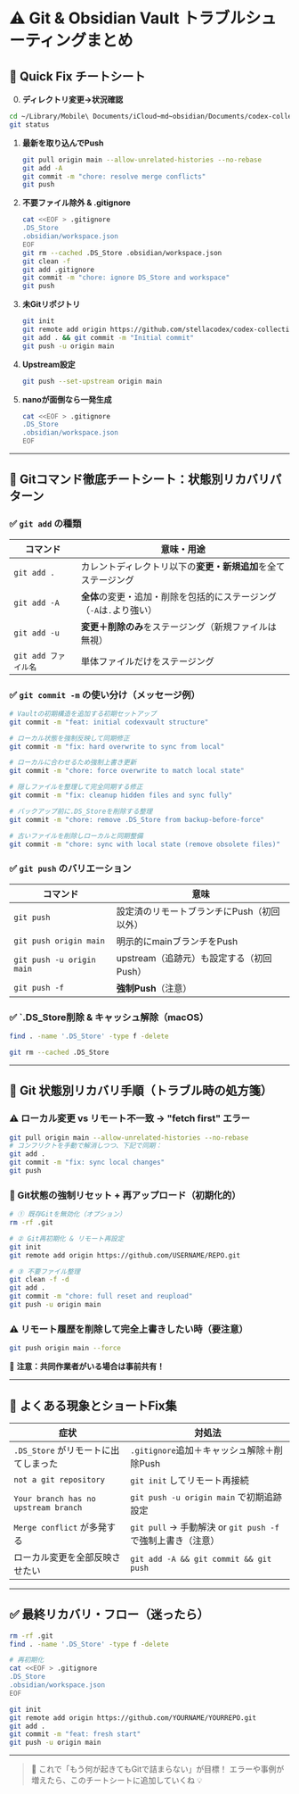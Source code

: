# ⚠️ Git & Obsidian Vault トラブルシューティングまとめ

## 🚀 Quick Fix チートシート

0. **ディレクトリ変更→状況確認**
``` bash
cd ~/Library/Mobile\ Documents/iCloud~md~obsidian/Documents/codex-collective-archive
git status
```

1. **最新を取り込んでPush**
   ```bash
   git pull origin main --allow-unrelated-histories --no-rebase
   git add -A
   git commit -m "chore: resolve merge conflicts"
   git push
   ```
2. **不要ファイル除外 & .gitignore**
   ```bash
   cat <<EOF > .gitignore
   .DS_Store
   .obsidian/workspace.json
   EOF
   git rm --cached .DS_Store .obsidian/workspace.json
   git clean -f
   git add .gitignore
   git commit -m "chore: ignore DS_Store and workspace"
   git push
   ```
3. **未Gitリポジトリ**
   ```bash
   git init
   git remote add origin https://github.com/stellacodex/codex-collective-archive.git
   git add . && git commit -m "Initial commit"
   git push -u origin main
   ```
4. **Upstream設定**
   ```bash
   git push --set-upstream origin main
   ```
5. **nanoが面倒なら一発生成**
   ```bash
   cat <<EOF > .gitignore
   .DS_Store
   .obsidian/workspace.json
   EOF
   ```

---

## 🧰 Gitコマンド徹底チートシート：状態別リカバリパターン

### ✅ `git add` の種類

| コマンド            | 意味・用途                                    |
| --------------- | ---------------------------------------- |
| `git add .`     | カレントディレクトリ以下の**変更・新規追加**を全てステージング        |
| `git add -A`    | **全体**の変更・追加・削除を包括的にステージング（`-A`は`.`より強い） |
| `git add -u`    | **変更＋削除のみ**をステージング（新規ファイルは無視）            |
| `git add ファイル名` | 単体ファイルだけをステージング                          |

### ✅ `git commit -m` の使い分け（メッセージ例）

```bash
# Vaultの初期構造を追加する初期セットアップ
git commit -m "feat: initial codexvault structure"

# ローカル状態を強制反映して同期修正
git commit -m "fix: hard overwrite to sync from local"

# ローカルに合わせるため強制上書き更新
git commit -m "chore: force overwrite to match local state"

# 隠しファイルを整理して完全同期する修正
git commit -m "fix: cleanup hidden files and sync fully"

# バックアップ前に.DS_Storeを削除する整理
git commit -m "chore: remove .DS_Store from backup-before-force"

# 古いファイルを削除しローカルと同期整備
git commit -m "chore: sync with local state (remove obsolete files)"
```

### ✅ `git push` のバリエーション

| コマンド                      | 意味                         |
| ------------------------- | -------------------------- |
| `git push`                | 設定済のリモートブランチにPush（初回以外）    |
| `git push origin main`    | 明示的にmainブランチをPush          |
| `git push -u origin main` | upstream（追跡元）も設定する（初回Push） |
| `git push -f`             | **強制Push**（注意）             |

### ✅ \`.DS\_Store削除 & キャッシュ解除（macOS）

```bash
find . -name '.DS_Store' -type f -delete
```

```bash
git rm --cached .DS_Store
```

---

## 🔁 Git 状態別リカバリ手順（トラブル時の処方箋）

### ⚠️ ローカル変更 vs リモート不一致 → "fetch first" エラー

```bash
git pull origin main --allow-unrelated-histories --no-rebase
# コンフリクトを手動で解消しつつ、下記で同期：
git add .
git commit -m "fix: sync local changes"
git push
```

### 🧼 Git状態の強制リセット + 再アップロード（初期化的）

```bash
# ① 既存Gitを無効化（オプション）
rm -rf .git

# ② Git再初期化 & リモート再設定
git init
git remote add origin https://github.com/USERNAME/REPO.git

# ③ 不要ファイル整理
git clean -f -d
git add .
git commit -m "chore: full reset and reupload"
git push -u origin main
```

### ⚠️ リモート履歴を削除して完全上書きしたい時（要注意）

```bash
git push origin main --force
```

💬 **注意：共同作業者がいる場合は事前共有！**

---

## 🛟 よくある現象とショートFix集

| 症状                                   | 対処法                                          |
| ------------------------------------ | -------------------------------------------- |
| `.DS_Store` がリモートに出てしまった             | `.gitignore`追加＋キャッシュ解除＋削除Push                |
| `not a git repository`               | `git init` してリモート再接続                         |
| `Your branch has no upstream branch` | `git push -u origin main` で初期追跡設定            |
| `Merge conflict` が多発する               | `git pull` → 手動解決 or `git push -f`で強制上書き（注意） |
| ローカル変更を全部反映させたい                      | `git add -A && git commit && git push`       |

---

## ✅ 最終リカバリ・フロー（迷ったら）

```bash
rm -rf .git
find . -name '.DS_Store' -type f -delete

# 再初期化
cat <<EOF > .gitignore
.DS_Store
.obsidian/workspace.json
EOF

git init
git remote add origin https://github.com/YOURNAME/YOURREPO.git
git add .
git commit -m "feat: fresh start"
git push -u origin main
```

---

> 🔧 これで「もう何が起きてもGitで詰まらない」が目標！ エラーや事例が増えたら、このチートシートに追加していくね 💡


